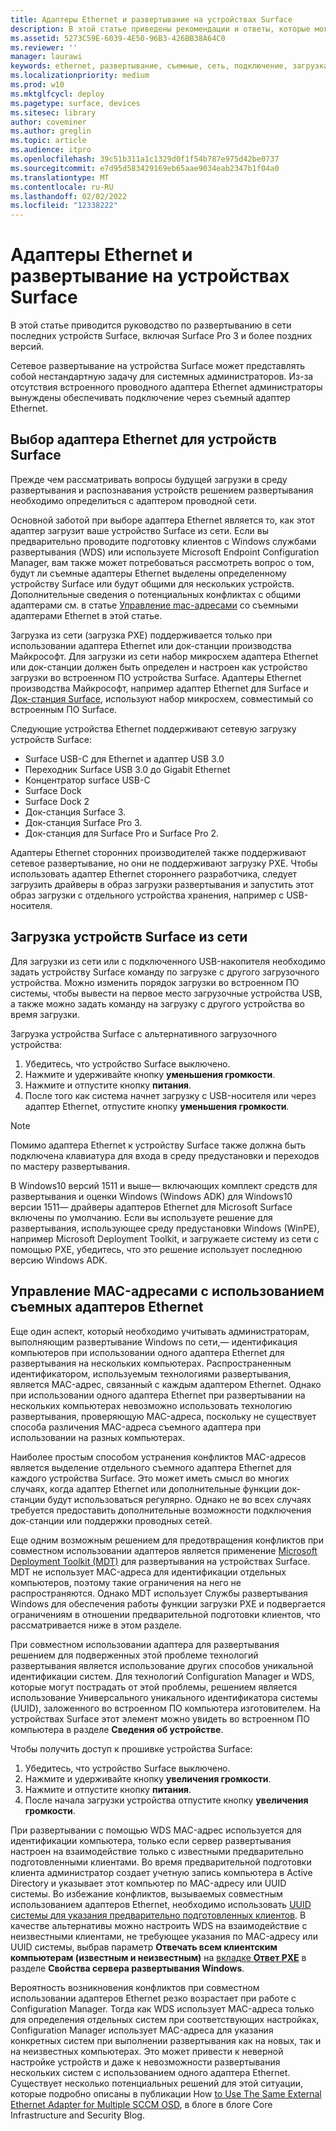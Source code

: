 ```yaml
---
title: Адаптеры Ethernet и развертывание на устройствах Surface
description: В этой статье приведены рекомендации и ответы, которые могут помочь выполнить сетевое развертывание на устройствах Surface.
ms.assetid: 5273C59E-6039-4E50-96B3-426BB38A64C0
ms.reviewer: ''
manager: laurawi
keywords: ethernet, развертывание, съемные, сеть, подключение, загрузка, встроенное ПО, устройство, адаптер, загрузка PXE, USB
ms.localizationpriority: medium
ms.prod: w10
ms.mktglfcycl: deploy
ms.pagetype: surface, devices
ms.sitesec: library
author: coveminer
ms.author: greglin
ms.topic: article
ms.audience: itpro
ms.openlocfilehash: 39c51b311a1c1329d0f1f54b787e975d42be0737
ms.sourcegitcommit: e7d95d583429169eb65aae9034eab2347b1f04a0
ms.translationtype: MT
ms.contentlocale: ru-RU
ms.lasthandoff: 02/02/2022
ms.locfileid: "12338222"
---
```

# <a name="ethernet-adapters-and-surface-deployment"></a>Адаптеры Ethernet и развертывание на устройствах Surface

В этой статье приводится руководство по развертыванию в сети последних устройств Surface, включая Surface Pro 3 и более поздних версий.

Сетевое развертывание на устройства Surface может представлять собой нестандартную задачу для системных администраторов. Из-за отсутствия встроенного проводного адаптера Ethernet администраторы вынуждены обеспечивать подключение через съемный адаптер Ethernet.

## <a name="select-an-ethernet-adapter-for-surface-devices"></a>Выбор адаптера Ethernet для устройств Surface

Прежде чем рассматривать вопросы будущей загрузки в среду развертывания и распознавания устройств решением развертывания необходимо определиться с адаптером проводной сети.

Основной заботой при выборе адаптера Ethernet является то, как этот адаптер загрузит ваше устройство Surface из сети. Если вы предварительно проводите подготовку клиентов с Windows службами развертывания (WDS) или используете Microsoft Endpoint Configuration Manager, вам также может потребоваться рассмотреть вопрос о том, будут ли съемные адаптеры Ethernet выделены определенному устройству Surface или будут общими для нескольких устройств. Дополнительные сведения о потенциальных конфликтах с общими адаптерами см. в статье [Управление mac-адресами](#manage-mac-addresses) со съемными адаптерами Ethernet в этой статье.

Загрузка из сети (загрузка PXE) поддерживается только при использовании адаптера Ethernet или док-станции производства Майкрософт. Для загрузки из сети набор микросхем адаптера Ethernet или док-станции должен быть определен и настроен как устройство загрузки во встроенном ПО устройства Surface. Адаптеры Ethernet производства Майкрософт, например адаптер Ethernet для Surface и [Док-станция Surface](https://www.microsoft.com/surface/accessories/surface-dock), используют набор микросхем, совместимый со встроенным ПО Surface.

Следующие устройства Ethernet поддерживают сетевую загрузку устройств Surface:

- Surface USB-C для Ethernet и адаптер USB 3.0
- Переходник Surface USB 3.0 до Gigabit Ethernet
- Концентратор surface USB-C
- Surface Dock
- Surface Dock 2
- Док-станция Surface 3.
- Док-станция Surface Pro 3.
- Док-станция для Surface Pro и Surface Pro 2.

Адаптеры Ethernet сторонних производителей также поддерживают сетевое развертывание, но они не поддерживают загрузку PXE. Чтобы использовать адаптер Ethernet стороннего разработчика, следует загрузить драйверы в образ загрузки развертывания и запустить этот образ загрузки с отдельного устройства хранения, например с USB-носителя.

## <a name="boot-surface-devices-from-the-network"></a>Загрузка устройств Surface из сети

Для загрузки из сети или с подключенного USB-накопителя необходимо задать устройству Surface команду по загрузке с другого загрузочного устройства. Можно изменить порядок загрузки во встроенном ПО системы, чтобы вывести на первое место загрузочные устройства USB, а также можно задать команду на загрузку с другого устройства во время загрузки.

Загрузка устройства Surface с альтернативного загрузочного устройства:

1. Убедитесь, что устройство Surface выключено.
2. Нажмите и удерживайте кнопку **уменьшения громкости**.
3. Нажмите и отпустите кнопку **питания**.
4. После того как система начнет загрузку с USB-носителя или через адаптер Ethernet, отпустите кнопку **уменьшения громкости**.

>[!NOTE]
>Помимо адаптера Ethernet к устройству Surface также должна быть подключена клавиатура для входа в среду предустановки и переходов по мастеру развертывания.

В Windows10 версий 1511 и выше— включающих комплект средств для развертывания и оценки Windows (Windows ADK) для Windows10 версии 1511— драйверы адаптеров Ethernet для Microsoft Surface включены по умолчанию. Если вы используете решение для развертывания, использующее среду предустановки Windows (WinPE), например Microsoft Deployment Toolkit, и загружаете систему из сети с помощью PXE, убедитесь, что это решение использует последнюю версию Windows ADK.

## <a name="manage-mac-addresses-with-removable-ethernet-adapters"></a><a href="" id="manage-mac-addresses"></a>Управление MAC-адресами с использованием съемных адаптеров Ethernet

Еще один аспект, который необходимо учитывать администраторам, выполняющим развертывание Windows по сети,— идентификация компьютеров при использовании одного адаптера Ethernet для развертывания на нескольких компьютерах. Распространенным идентификатором, используемым технологиями развертывания, является MAC-адрес, связанный с каждым адаптером Ethernet. Однако при использовании одного адаптера Ethernet при развертывании на нескольких компьютерах невозможно использовать технологию развертывания, проверяющую MAC-адреса, поскольку не существует способа различения MAC-адреса съемного адаптера при использовании на разных компьютерах.

Наиболее простым способом устранения конфликтов MAC-адресов является выделение отдельного съемного адаптера Ethernet для каждого устройства Surface. Это может иметь смысл во многих случаях, когда адаптер Ethernet или дополнительные функции док-станции будут использоваться регулярно. Однако не во всех случаях требуется предоставить дополнительные возможности подключения док-станции или поддержки проводных сетей.

Еще одним возможным решением для предотвращения конфликтов при совместном использовании адаптеров является применение [Microsoft Deployment Toolkit (MDT)](/mem/configmgr/mdt) для развертывания на устройствах Surface. MDT не использует MAC-адреса для идентификации отдельных компьютеров, поэтому такие ограничения на него не распространяются. Однако MDT использует Службы развертывания Windows для обеспечения работы функции загрузки PXE и подвергается ограничениям в отношении предварительной подготовки клиентов, что рассматривается ниже в этом разделе.

При совместном использовании адаптера для развертывания решением для подверженных этой проблеме технологий развертывания является использование других способов уникальной идентификации систем. Для технологий Configuration Manager и WDS, которые могут пострадать от этой проблемы, решением является использование Универсального уникального идентификатора системы (UUID), заложенного во встроенном ПО компьютера изготовителем. На устройствах Surface этот элемент можно увидеть во встроенном ПО компьютера в разделе **Сведения об устройстве**.

Чтобы получить доступ к прошивке устройства Surface:

1. Убедитесь, что устройство Surface выключено.
2. Нажмите и удерживайте кнопку **увеличения громкости**.
3. Нажмите и отпустите кнопку **питания**.
4. После начала загрузки устройства отпустите кнопку **увеличения громкости**.

При развертывании с помощью WDS MAC-адрес используется для идентификации компьютера, только если сервер развертывания настроен на взаимодействие только с известными предварительно подготовленными клиентами. Во время предварительной подготовки клиента администратор создает учетную запись компьютера в Active Directory и указывает этот компьютер по MAC-адресу или UUID системы. Во избежание конфликтов, вызываемых совместным использованием адаптеров Ethernet, необходимо использовать [UUID системы для указания предварительно подготовленных клиентов](/previous-versions/windows/it-pro/windows-server-2012-R2-and-2012/cc742034(v=ws.11)). В качестве альтернативы можно настроить WDS на взаимодействие с неизвестными клиентами, не требующее указания по MAC-адресу или UUID системы, выбрав параметр **Отвечать всем клиентским компьютерам (известным и неизвестным)** на [вкладке **Ответ PXE**](/previous-versions/windows/it-pro/windows-server-2008-R2-and-2008/cc732360(v=ws.11)) в разделе **Свойства сервера развертывания Windows**.

Вероятность возникновения конфликтов при совместном использовании адаптеров Ethernet резко возрастает при работе с Configuration Manager. Тогда как WDS использует MAC-адреса только для определения отдельных систем при соответствующих настройках, Configuration Manager использует MAC-адреса для указания конкретных систем при выполнении развертывания как на новых, так и на неизвестных компьютерах. Это может привести к неверной настройке устройств и даже к невозможности развертывания нескольких систем с использованием одного адаптера Ethernet. Существует несколько потенциальных решений для этой ситуации, которые подробно описаны в публикации How [to Use The Same External Ethernet Adapter for Multiple SCCM OSD](https://techcommunity.microsoft.com/t5/core-infrastructure-and-security/how-to-use-the-same-external-ethernet-adapter-for-multiple-sccm/ba-p/257374), в блоге в блоге Core Infrastructure and Security Blog.

